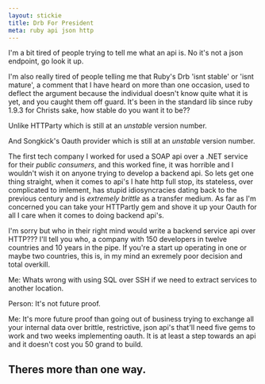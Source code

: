 ```yaml
---
layout: stickie
title: Drb For President
meta: ruby api json http
---
```

I'm a bit tired of people trying to tell me what an api is. No it's not a json endpoint, go look it up.

I'm also really tired of people telling me that Ruby's Drb 'isnt stable' or 'isnt mature', a comment that I have heard on more than one occasion, used to deflect the argument because the individual doesn't know quite what it is yet, and you caught them off guard. It's been in the standard lib since ruby 1.9.3 for Christs sake, how stable do you want it to be??

Unlike HTTParty which is still at an *unstable* version number.

And Songkick's Oauth provider which is still at an *unstable* version number.

The first tech company I worked for used a SOAP api over a .NET service for their *public consumers*, and this worked fine, it was horrible and I wouldn't wish it on anyone trying to develop a backend api. So lets get one thing straight, when it comes to api's I hate http full stop, its stateless, over complicated to imlement, has stupid idiosyncracies dating back to the previous century and is *extremely brittle* as a transfer medium. As far as I'm concerned you can take your HTTPartly gem and shove it up your Oauth for all I care when it comes to doing backend api's.

I'm sorry but who in their right mind would write a backend service api over HTTP??? I'll tell you who, a company with 150 developers in twelve countries and 10 years in the pipe. If you're a start up operating in one or maybe two countries, this is, in my mind an exremely poor decision and total overkill.

Me: Whats wrong with using SQL over SSH if we need to extract services to another location.

Person: It's not future proof.

Me: It's more future proof than going out of business trying to exchange all your internal data over brittle, restrictive, json api's that'll need five gems to work and two weeks implementing oauth. It is at least a step towards an api and it doesn't cost you 50 grand to build.

## Theres more than one way.

